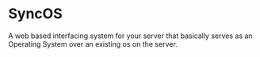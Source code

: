 # SyncOS

A web based interfacing system for your server that basically serves as an Operating System over an existing os on the server.
